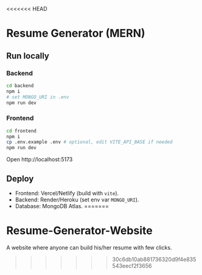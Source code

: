<<<<<<< HEAD
# Resume Generator (MERN)

## Run locally

### Backend
```bash
cd backend
npm i
# set MONGO_URI in .env
npm run dev
```

### Frontend
```bash
cd frontend
npm i
cp .env.example .env # optional, edit VITE_API_BASE if needed
npm run dev
```

Open http://localhost:5173

## Deploy
- Frontend: Vercel/Netlify (build with `vite`).
- Backend: Render/Heroku (set env var `MONGO_URI`).
- Database: MongoDB Atlas.
=======
# Resume-Generator-Website
A website where anyone can build his/her resume with few clicks.
>>>>>>> 30c6db10ab881736320d9f4e835543eecf2f3656

